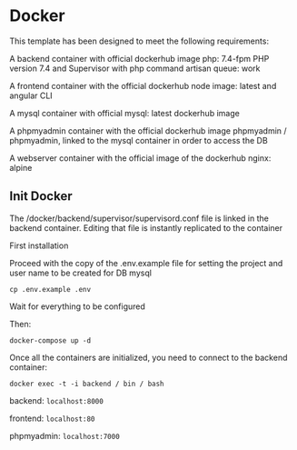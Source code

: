 # Docker

This template has been designed to meet the following requirements:

A backend container with official dockerhub image php: 7.4-fpm PHP version 7.4 and Supervisor with php command artisan queue: work

A frontend container with the official dockerhub node image: latest and angular CLI

A mysql container with official mysql: latest dockerhub image

A phpmyadmin container with the official dockerhub image phpmyadmin / phpmyadmin, linked to the mysql container in order to access the DB

A webserver container with the official image of the dockerhub nginx: alpine

## Init Docker


The /docker/backend/supervisor/supervisord.conf file is linked in the backend container. Editing that file is instantly replicated to the container

First installation

Proceed with the copy of the .env.example file for setting the project and user name to be created for DB mysql

`cp .env.example .env`

Wait for everything to be configured

Then:

`docker-compose up -d`

Once all the containers are initialized, you need to connect to the backend container:

`docker exec -t -i backend / bin / bash`


backend: `localhost:8000`

frontend: `localhost:80`

phpmyadmin: `localhost:7000`




